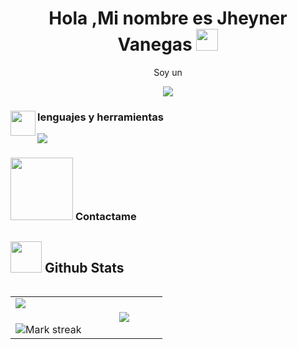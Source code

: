 <h1 align="center"><b>Hola ,Mi nombre es Jheyner Vanegas </b><img src="https://media.giphy.com/media/hvRJCLFzcasrR4ia7z/giphy.gif" width="35"></h1>
<p align="center"> Soy un </p>
<p align="center"> <a href="https://github.com/DenverCoder1/readme-typing-svg"><img src="https://readme-typing-svg.herokuapp.com?font=Time+New+Roman&color=cyan&size=25&center=true&vCenter=true&width=700&height=100&lines=Estudiante+de+Analisis+y+desarrollo+de+software,;Autodidacta,;Diseñador+de+paginas+webs,;Full+stack,;Un+placer..<3"></a> </p>

<div>
<h3> <picture> <img src = "https://github.com/7oSkaaa/7oSkaaa/blob/main/Images/Programming_Languages.gif?raw=true" align="left" width = 40px>  </picture> lenguajes y herramientas</h3>
<p align="left">
  <a href="https://skillicons.dev">
    <img src="https://skillicons.dev/icons?i=js,py,css,flask,github,html,mysql,vscode,tailwind,&perline=14" />
  </a>
</p>
</div>

<div aling="right">
<h3> <picture> <img src="https://github.com/7oSkaaa/7oSkaaa/blob/main/Images/Connect-with-me.gif?raw=true" width="100px"> </picture> Contactame<h3/>
</div>

## <picture> <img src = "https://github.com/7oSkaaa/7oSkaaa/blob/main/Images/Statistics.gif?raw=true" width = 50px>  </picture> Github Stats
<table align="left">
<tr border="none">
<td width="50%" align="center">
  <img  align="left"  src="https://github-readme-stats.vercel.app/api?username=ElioChiu&theme=dark&show_icons=true&count_private=true" />
  <br></br>
  <img  title="🔥 Get streak stats for your profile at git.io/streak-stats" alt="Mark streak" src="https://github-readme-streak-stats.herokuapp.com/?user=brexss&theme=dark&hide_border=false" /> 
</td>


<td width="50%" align="center">

  <img  align="center"  src="https://github-readme-stats.anuraghazra1.vercel.app/api/top-langs/?username=ElioChiu&theme=dark&hide_border=false&no-bg=true&no-frame=true&langs_count=7"/>

  </td>
</tr>
</table>
